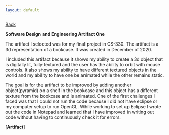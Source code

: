 ```yaml
---
layout: default
---
```

[Back](https://bsela75.github.io/)

**Software Design and Engineering Artifact One**

The artifact I selected was for my final project in CS-330. The artifact is a 3d representation of a bookcase. It was created in December of 2020. 

I included this artifact because it shows my ability to create a 3d object that is digitally lit, fully textured and the user has the ability to orbit with mouse controls. It also shows my ability to have different textured objects in the world and my ability to have one be animated while the other remains static. 

The goal is for the artifact to be improved by adding another object(pyramid) on a shelf in the bookcase and this object has a different texture from the bookcase and is animated. One of the first challenges I faced was that I could not run the code because I did not have eclipse or my computer setup to run OpenGL. While working to set up Eclipse I wrote out the code in Notepad and learned that I have improved in writing out code without having to continuously check it for errors. 








[**Artifact**]

